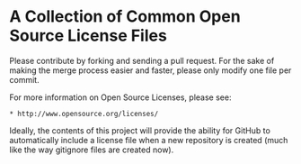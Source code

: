 A Collection of Common Open Source License Files
================================================

Please contribute by forking and sending a pull request.  For the sake of 
making the merge process easier and faster, please only modify one file per 
commit.

For more information on Open Source Licenses, please see:

    * http://www.opensource.org/licenses/


Ideally, the contents of this project will provide the ability for GitHub to
automatically include a license file when a new repository is created (much 
like the way gitignore files are created now).
